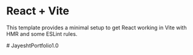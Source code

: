 # React + Vite

This template provides a minimal setup to get React working in Vite with HMR and some ESLint rules.

#   J a y e s h t P o r t f o l i o 1 . 0  
 